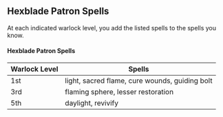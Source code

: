 ## Hexblade Patron Spells
At each indicated warlock level, you add the listed spells to the spells you know.

#### Hexblade Patron Spells
| Warlock Level | Spells                                         |
|---------------|------------------------------------------------|
| 1st           | light, sacred flame, cure wounds, guiding bolt |
| 3rd           | flaming sphere, lesser restoration             |
| 5th           | daylight, revivify                             |
